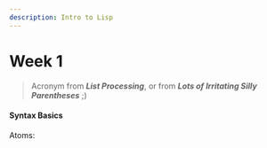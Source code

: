 ```yaml
---
description: Intro to Lisp
---
```


# Week 1

> Acronym from _**List Processing**_, or from _**Lots of Irritating Silly Parentheses**_ ;)

#### Syntax Basics

Atoms:
